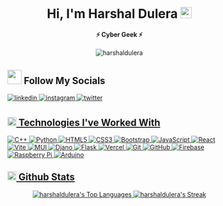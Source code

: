 <h1 align="center">Hi, I'm Harshal Dulera <img src = "https://raw.githubusercontent.com/MartinHeinz/MartinHeinz/master/wave.gif" width="25"></h1>
<h4 align="center">⚡️ Cyber Geek ⚡️</h4>

<!-- Profile views -->
<p align="center"> <img src="https://komarev.com/ghpvc/?username=harshaldulera&label=Profile%20views&color=blue&style=for-the-badge&logo=eye" alt="harshaldulera" /> </p>

## <img src = "https://raw.githubusercontent.com/ShahriarShafin/ShahriarShafin/main/Assets/handshake.gif" width = "32"> Follow My Socials 

</a>
<a href="https://linkedin.com/in/harshal-dulera/" target="_blank">
<img src=https://img.shields.io/badge/linkedin-%231E77B5.svg?&style=for-the-badge&logo=linkedin&logoColor=white alt=linkedin style="margin-bottom: 5px;" />
</a>
<a href="https://instagram.com/thelifeofharshal" target="_blank">
<img src=https://img.shields.io/badge/instagram-9C2FB7.svg?&style=for-the-badge&logo=instagram&logoColor=white alt=instagram style="margin-bottom: 5px;" />
</a>
<a href="https://twitter.com/BeatsHarshal" target="_blank">
<img src=https://img.shields.io/badge/twitter-%2300acee.svg?&style=for-the-badge&logo=twitter&logoColor=white alt=twitter style="margin-bottom: 5px;" />

## <img src = "https://media2.giphy.com/media/QssGEmpkyEOhBCb7e1/giphy.gif?cid=ecf05e47a0n3gi1bfqntqmob8g9aid1oyj2wr3ds3mg700bl&rid=giphy.gif" width = "20"> Technologies I've Worked With
![C++](https://img.shields.io/badge/c++-000?style=for-the-badge&logo=c%2B%2B&logoColor=white)
![Python](https://img.shields.io/badge/-Python-000?style=for-the-badge&logo=python)
![HTML5](https://img.shields.io/badge/-HTML5-000?style=for-the-badge&logo=html5)
![CSS3](https://img.shields.io/badge/-CSS3-000?style=for-the-badge&logo=css3)
![Bootstrap](https://img.shields.io/badge/-Bootstrap-000?style=for-the-badge&logo=bootstrap)
![JavaScript](https://img.shields.io/badge/-JavaScript-000?style=for-the-badge&logo=javascript)
![React](https://img.shields.io/badge/-ReactJS-000?style=for-the-badge&logo=react)
![Vite](https://img.shields.io/badge/-Vite-000?style=for-the-badge&logo=vite)
![MUI](https://img.shields.io/badge/-MUI-000?style=for-the-badge&logo=mui)
![Djano](https://img.shields.io/badge/Django-000?style=for-the-badge&logo=django&logoColor=white)
![Flask](https://img.shields.io/badge/Flask-000?style=for-the-badge&logo=flask&logoColor=white)
![Vercel](https://img.shields.io/badge/Vercel-000?style=for-the-badge&logo=vercel&logoColor=white)
![Git](https://img.shields.io/badge/GIT-000?style=for-the-badge&logo=git&logoColor=white)
![GitHub](https://img.shields.io/badge/-GitHub-000?style=for-the-badge&logo=github)
![Firebase](https://img.shields.io/badge/firebase-000?style=for-the-badge&logo=firebase)
![Raspberry Pi](https://img.shields.io/badge/-RaspberryPi-000?style=for-the-badge&logo=Raspberry-Pi)
![Arduino](https://img.shields.io/badge/-Arduino-000?style=for-the-badge&logo=Arduino&logoColor=white)

## <img src="https://raw.githubusercontent.com/shahriarshafin/shahriarshafin/development/Assets/github.webp" width="20"> Github Stats

<div align="center">
  <img src="https://github-readme-stats.vercel.app/api/top-langs/?username=harshaldulera&theme=dark&show_icons=true&hide_border=true&layout=compact" alt="harshaldulera's Top Languages" style="height: auto; width: auto" />
  <img src="https://github-readme-streak-stats.herokuapp.com/?user=harshaldulera&theme=dark&hide_border=true" alt="harshaldulera's Streak" style="height: auto; width: auto" />
</div>


